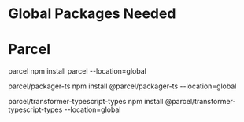 # Global Packages Needed

# Parcel
parcel
npm install parcel --location=global

parcel/packager-ts
npm install @parcel/packager-ts --location=global

parcel/transformer-typescript-types
npm install @parcel/transformer-typescript-types --location=global
